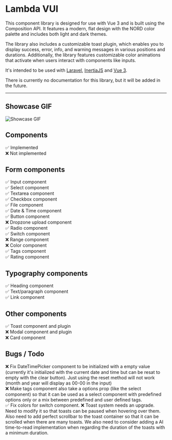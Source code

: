 # Lambda VUI

This component library is designed for use with Vue 3 and is built using the Composition API. It features a modern, flat design with the NORD color palette and includes both light and dark themes.

The library also includes a customizable toast plugin, which enables you to display success, error, info, and warning messages in various positions and durations. Additionally, the library features customizable color animations that activate when users interact with components like inputs.

It's intended to be used with [Laravel](https://github.com/laravel/laravel), [InertiaJS](https://github.com/inertiajs/inertia) and [Vue 3](https://github.com/vuejs/vue).

There is currently no documentation for this library, but it will be added in the future.
<hr />

## Showcase GIF
![Showcase GIF](https://github.com/mariusberget92/lambda-vui/blob/main/showcase.gif)

## Components
<span>✅</span> Implemented<br>
<span>❌</span> Not implemented


## Form components
<span>✅</span> Input component<br>
<span>✅</span> Select component<br>
<span>✅</span> Textarea component<br>
<span>✅</span> Checkbox component<br>
<span>✅</span> File component<br>
<span>✅</span> Date & Time component<br>
<span>✅</span> Button component<br>
<span>❌</span> Dropzone upload component<br>
<span>✅</span> Radio component<br>
<span>✅</span> Switch component<br>
<span>❌</span> Range component<br>
<span>❌</span> Color component<br>
<span>✅</span> Tags component<br>
<span>✅</span> Rating component<br>

## Typography components
<span>✅</span> Heading component<br>
<span>✅</span> Text/paragraph component<br>
<span>✅</span> Link component<br>

## Other components
<span>✅</span> Toast component and plugin<br>
<span>❌</span> Modal component and plugin<br>
<span>❌</span> Card component<br>

## Bugs / Todo
❌ Fix DateTimePicker component to be initialized with a empty value (currently it's initialized with the current date and time but can be resat to empty with the clear button). Just using the reset method will not work (month and year will display as 00-00 in the input)<br>
❌ Make tags component also take a options prop (like the select component) so that it can be used as a select component with predefined options only or a mix between predefined and user defined tags.<br>
✅ Fix colors for switch component.
❌ Toast system needs an upgrade. Need to modify it so that toasts can be paused when hovering over them. Also need to add perfect scrollbar to the toast container so that it can be scrolled when there are many toasts. We also need to consider adding a AI time-to-read implementation when regarding the duration of the toasts with a minimum duration.<br>